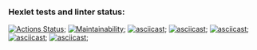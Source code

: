 ### Hexlet tests and linter status:

[![Actions Status](https://github.com/IgorUlitin/frontend-project-44/workflows/hexlet-check/badge.svg)](https://github.com/IgorUlitin/frontend-project-44/actions);
[![Maintainability](https://api.codeclimate.com/v1/badges/f49b257ffc4087b376eb/maintainability)](https://codeclimate.com/github/IgorUlitin/frontend-project-44/maintainability);
[![asciicast](https://asciinema.org/a/546959.svg)](https://asciinema.org/a/546959);
[![asciicast](https://asciinema.org/a/548360.svg)](https://asciinema.org/a/548360);
[![asciicast](https://asciinema.org/a/548363.svg)](https://asciinema.org/a/548363);
[![asciicast](https://asciinema.org/a/548364.svg)](https://asciinema.org/a/548364);
[![asciicast](https://asciinema.org/a/548367.svg)](https://asciinema.org/a/548367);
